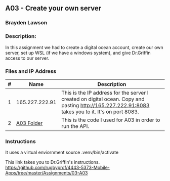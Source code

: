 ## A03 - Create your own server
### Brayden Lawson
### Description:

In this assignment we had to create a digital ocean account, create our own server, set up WSL (if we have a windows system), and give Dr.Griffin access to our server. 

### Files and IP Address

|   #   | Name     | Description                      |
| :---: | -------- | -------------------------------- |
|   1   | 165.227.222.91 | This is the IP address for the server I created on digital ocean. Copy and pasting http://165.227.222.91:8083 takes you to it. It's on port 8083. |
|   2   | [A03 Folder](https://github.com/bglawson1001/4443-MobileApps-Lawson/tree/main/Assignments/Create%20your%20own%20server/A03/api) | This is the code I used for A03 in order to run the API. |



### Instructions
It uses a virtual enviornment source .venv/bin/activate

This link takes you to Dr.Griffin's instructions. https://github.com/rugbyprof/4443-5373-Mobile-Apps/tree/master/Assignments/03-A03

